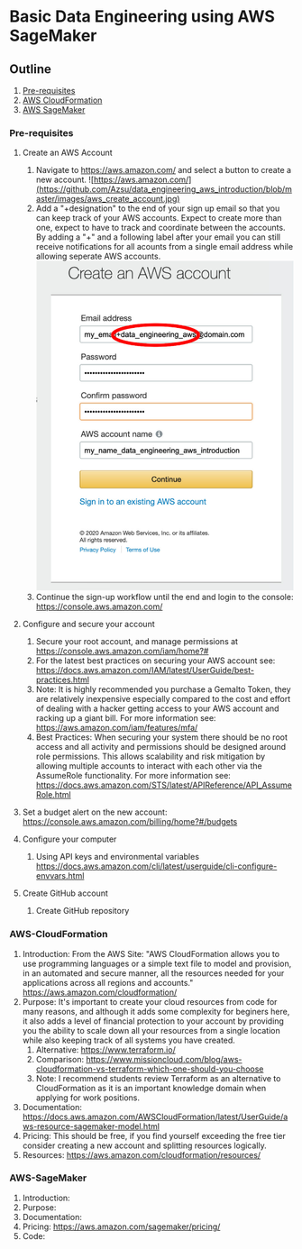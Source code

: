 # Basic Data Engineering using AWS SageMaker

## Outline

1. [Pre-requisites](#pre-requisites)
1. [AWS CloudFormation](#aws-cloudformation)
1. [AWS SageMaker](#aws-sagemaker)


### Pre-requisites

1. Create an AWS Account
   1. Navigate to https://aws.amazon.com/ and select a button to create a new account. ![https://aws.amazon.com/](https://github.com/Azsu/data_engineering_aws_introduction/blob/master/images/aws_create_account.jpg)
   1. Add a "+designation" to the end of your sign up email so that you can keep track of your AWS accounts. Expect to create more than one, expect to have to track and coordinate between the accounts. By adding a "+" and a following label after your email you can still receive notifications for all acounts from a single email address while allowing seperate AWS accounts. ![User Details](https://github.com/Azsu/data_engineering_aws_introduction/blob/master/images/aws_user_details.jpg)
   1. Continue the sign-up workflow until the end and login to the console: https://console.aws.amazon.com/
   
1. Configure and secure your account 
   1. Secure your root account, and manage permissions at https://console.aws.amazon.com/iam/home?# 
   1. For the latest best practices on securing your AWS account see: https://docs.aws.amazon.com/IAM/latest/UserGuide/best-practices.html 
   1. Note: It is highly recommended you purchase a Gemalto Token, they are relatively inexpensive especially compared to the cost and effort of dealing with a hacker getting access to your AWS account and racking up a giant bill. For more information see: https://aws.amazon.com/iam/features/mfa/
   1. Best Practices: When securing your system there should be no root access and all activity and permissions should be designed around role permissions. This allows scalability and risk mitigation by allowing multiple accounts to interact with each other via the AssumeRole functionality. For more information see: https://docs.aws.amazon.com/STS/latest/APIReference/API_AssumeRole.html
1. Set a budget alert on the new account: https://console.aws.amazon.com/billing/home?#/budgets
1. Configure your computer
   1. Using API keys and environmental variables https://docs.aws.amazon.com/cli/latest/userguide/cli-configure-envvars.html
1. Create GitHub account
   1. Create GitHub repository


### AWS-CloudFormation

1. Introduction: From the AWS Site: "AWS CloudFormation allows you to use programming languages or a simple text file to model and provision, in an automated and secure manner, all the resources needed for your applications across all regions and accounts." https://aws.amazon.com/cloudformation/
1. Purpose: It's important to create your cloud resources from code for many reasons, and although it adds some complexity for beginers here, it also adds a level of financial protection to your account by providing you the ability to scale down all your resources from a single location while also keeping track of all systems you have created.
   1. Alternative: https://www.terraform.io/
   1. Comparison: https://www.missioncloud.com/blog/aws-cloudformation-vs-terraform-which-one-should-you-choose
   1. Note: I recommend students review Terraform as an alternative to CloudFormation as it is an important knowledge domain when applying for work positions.
1. Documentation: https://docs.aws.amazon.com/AWSCloudFormation/latest/UserGuide/aws-resource-sagemaker-model.html
1. Pricing: This should be free, if you find yourself exceeding the free tier consider creating a new account and splitting resources logically.
1. Resources: https://aws.amazon.com/cloudformation/resources/

### AWS-SageMaker

1. Introduction:
1. Purpose:
1. Documentation: 
1. Pricing: https://aws.amazon.com/sagemaker/pricing/
1. Code:
